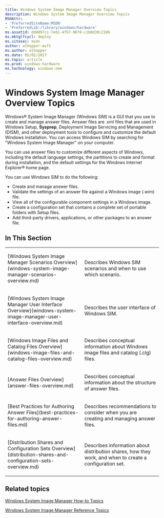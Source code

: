 ```yaml
---
title: Windows System Image Manager Overview Topics
description: Windows System Image Manager Overview Topics
MSHAttr:
- 'PreferredSiteName:MSDN'
- 'PreferredLib:/library/windows/hardware'
ms.assetid: dd4897cc-7e81-4fb7-96f8-c1b8d30c2106
ms.mktglfcycl: deploy
ms.sitesec: msdn
author: alhopper-msft
ms.author: alhopper
ms.date: 05/02/2017
ms.topic: article
ms.prod: windows-hardware
ms.technology: windows-oem
---
```

# Windows System Image Manager Overview Topics

Windows® System Image Manager (Windows SIM) is a GUI that you use to create and manage answer files. Answer files are .xml files that are used in Windows Setup, **Sysprep**, Deployment Image Servicing and Management (DISM), and other deployment tools to configure and customize the default Windows installation. You can access Windows SIM by searching for "Windows System Image Manager" on your computer.

You can use answer files to customize different aspects of Windows, including the default language settings, the partitions to create and format during installation, and the default settings for the Windows Internet Explorer® home page.

You can use Windows SIM to do the following:

* Create and manage answer files.
* Validate the settings of an answer file against a Windows image (.wim) file.
* View all of the configurable component settings in a Windows image.
* Create a configuration set that contains a complete set of portable folders with Setup files.
* Add third-party drivers, applications, or other packages to an answer file.

## In This Section

<table>
<colgroup>
<col width="50%" />
<col width="50%" />
</colgroup>
<tbody>
<tr class="odd">
<td><p>[Windows System Image Manager Scenarios Overview](windows-system-image-manager-scenarios-overview.md)</p></td>
<td><p>Describes Windows SIM scenarios and when to use which scenario.</p></td>
</tr>
<tr class="even">
<td><p>[Windows System Image Manager User Interface Overview](windows-system-image-manager-user-interface-overview.md)</p></td>
<td><p>Describes the user interface of Windows SIM.</p></td>
</tr>
<tr class="odd">
<td><p>[Windows Image Files and Catalog Files Overview](windows-image-files-and-catalog-files-overview.md)</p></td>
<td><p>Describes conceptual information about Windows image files and catalog (.clg) files.</p></td>
</tr>
<tr class="even">
<td><p>[Answer Files Overview](answer-files-overview.md)</p></td>
<td><p>Describes conceptual information about the structure of answer files.</p></td>
</tr>
<tr class="odd">
<td><p>[Best Practices for Authoring Answer Files](best-practices-for-authoring-answer-files.md)</p></td>
<td><p>Describes recommendations to consider when you are creating and managing answer files.</p></td>
</tr>
<tr class="even">
<td><p>[Distribution Shares and Configuration Sets Overview](distribution-shares-and-configuration-sets-overview.md)</p></td>
<td><p>Describes information about distribution shares, how they work, and when to create a configuration set.</p></td>
</tr>
</tbody>
</table>

## Related topics

[Windows System Image Manager How-to Topics](windows-system-image-manager-how-to-topics.md)

[Windows System Image Manager Reference Topics](windows-system-image-manager-technical-reference.md)
